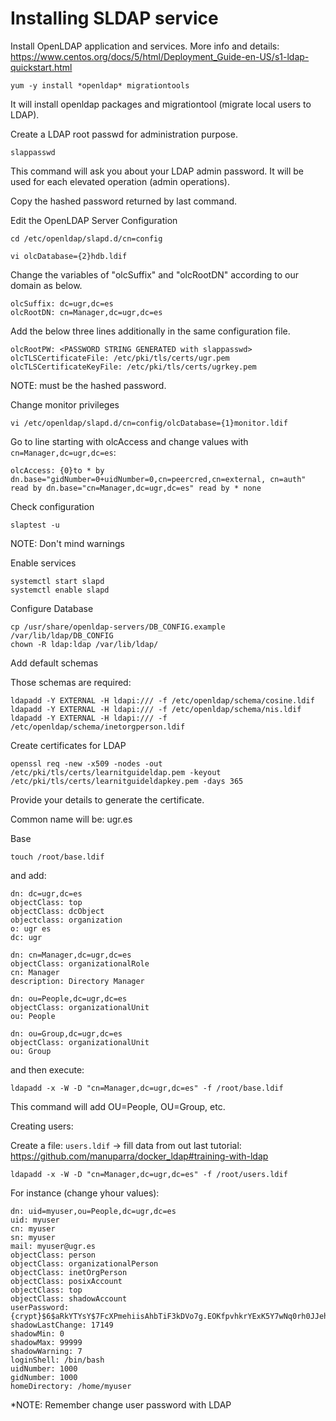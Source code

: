 # Installing SLDAP service

Install OpenLDAP application and services. More info and details: https://www.centos.org/docs/5/html/Deployment_Guide-en-US/s1-ldap-quickstart.html

```yum -y install *openldap* migrationtools```

It will install openldap packages and migrationtool (migrate local users to LDAP).

Create a LDAP root passwd for administration purpose.

```slappasswd```

This command will ask you about your LDAP admin password. It will be used for each elevated operation (admin operations).

Copy the hashed password returned by last command.

Edit the OpenLDAP Server Configuration

```cd /etc/openldap/slapd.d/cn=config```

```vi olcDatabase={2}hdb.ldif```

Change the variables of "olcSuffix" and "olcRootDN" according to our domain as below.

```
olcSuffix: dc=ugr,dc=es
olcRootDN: cn=Manager,dc=ugr,dc=es
```

Add the below three lines additionally in the same configuration file.

```
olcRootPW: <PASSWORD STRING GENERATED with slappasswd>
olcTLSCertificateFile: /etc/pki/tls/certs/ugr.pem
olcTLSCertificateKeyFile: /etc/pki/tls/certs/ugrkey.pem
```

NOTE: <PASSWORD STRING GENERATED with slappasswd> must be the hashed password.

Change monitor privileges

```vi /etc/openldap/slapd.d/cn=config/olcDatabase={1}monitor.ldif```

Go to line starting with olcAccess and change values with ```cn=Manager,dc=ugr,dc=es```:

```olcAccess: {0}to * by dn.base="gidNumber=0+uidNumber=0,cn=peercred,cn=external, cn=auth" read by dn.base="cn=Manager,dc=ugr,dc=es" read by * none```

Check configuration

```slaptest -u```

NOTE: Don't mind warnings

Enable services

```
systemctl start slapd
systemctl enable slapd
```

Configure Database

```
cp /usr/share/openldap-servers/DB_CONFIG.example /var/lib/ldap/DB_CONFIG
chown -R ldap:ldap /var/lib/ldap/
```

Add default schemas

Those schemas are required:

```
ldapadd -Y EXTERNAL -H ldapi:/// -f /etc/openldap/schema/cosine.ldif
ldapadd -Y EXTERNAL -H ldapi:/// -f /etc/openldap/schema/nis.ldif
ldapadd -Y EXTERNAL -H ldapi:/// -f /etc/openldap/schema/inetorgperson.ldif
```
Create certificates for LDAP

```
openssl req -new -x509 -nodes -out /etc/pki/tls/certs/learnitguideldap.pem -keyout /etc/pki/tls/certs/learnitguideldapkey.pem -days 365
```
Provide your details to generate the certificate.

Common name will be: ugr.es


Base

```touch /root/base.ldif```

and add:

```
dn: dc=ugr,dc=es
objectClass: top
objectClass: dcObject
objectclass: organization
o: ugr es
dc: ugr

dn: cn=Manager,dc=ugr,dc=es
objectClass: organizationalRole
cn: Manager
description: Directory Manager

dn: ou=People,dc=ugr,dc=es
objectClass: organizationalUnit
ou: People

dn: ou=Group,dc=ugr,dc=es
objectClass: organizationalUnit
ou: Group
```


and then execute:

```ldapadd -x -W -D "cn=Manager,dc=ugr,dc=es" -f /root/base.ldif```

This command will add OU=People, OU=Group, etc.


Creating users:

Create a file:
```users.ldif``` -> fill data from out last tutorial: https://github.com/manuparra/docker_ldap#training-with-ldap

```ldapadd -x -W -D "cn=Manager,dc=ugr,dc=es" -f /root/users.ldif``` 

For instance (change yhour values):

``` 
dn: uid=myuser,ou=People,dc=ugr,dc=es
uid: myuser
cn: myuser
sn: myuser
mail: myuser@ugr.es
objectClass: person
objectClass: organizationalPerson
objectClass: inetOrgPerson
objectClass: posixAccount
objectClass: top
objectClass: shadowAccount
userPassword: {crypt}$6$aRkYTYsY$7FcXPmehiisAhbTiF3kDVo7g.EOKfpvhkrYExK5Y7wNq0rh0JJehbKDZKbUVxoF2hO0KfP1bmWPhXvq9BIxJT/
shadowLastChange: 17149
shadowMin: 0
shadowMax: 99999
shadowWarning: 7
loginShell: /bin/bash
uidNumber: 1000
gidNumber: 1000
homeDirectory: /home/myuser
``` 

*NOTE: Remember change user password with LDAP